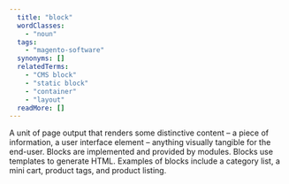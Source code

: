 ```yaml
---
  title: "block"
  wordClasses: 
    - "noun"
  tags: 
    - "magento-software"
  synonyms: []
  relatedTerms: 
    - "CMS block"
    - "static block"
    - "container"
    - "layout"
  readMore: []
---
```

A unit of page output that renders some distinctive content – a piece of information, a user interface element – anything visually tangible for the end-user. Blocks are implemented and provided by modules. Blocks use templates to generate HTML. Examples of blocks include a category list, a mini cart, product tags, and product listing.
